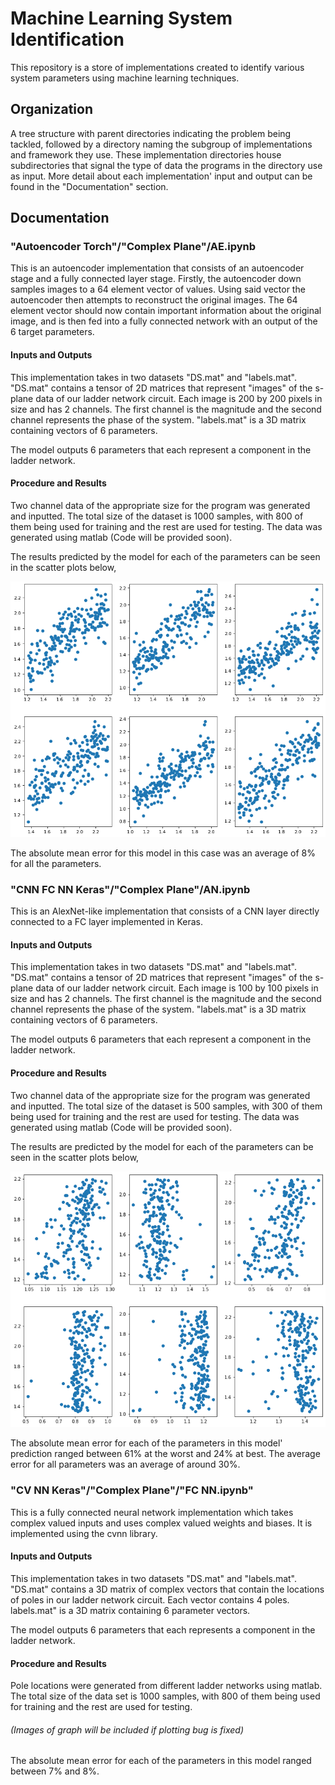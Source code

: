 # Machine Learning System Identification

This repository is a store of implementations created to identify various system parameters using machine learning techniques.

## Organization

A tree structure with parent directories indicating the problem being tackled, followed by a directory naming the subgroup of implementations and framework they use. These implementation directories house subdirectories that signal the type of data the programs in the directory use as input. More detail about each implementation' input and output can be found in the "Documentation" section.

## Documentation

### "Autoencoder Torch"/"Complex Plane"/AE.ipynb

This is an autoencoder implementation that consists of an autoencoder stage and a fully connected layer stage. Firstly, the autoencoder down samples images to a 64 element vector of values. Using said vector the autoencoder then attempts to reconstruct the original images. The 64 element vector should now contain important information about the original image, and is then fed into a fully connected network with an output of the 6 target parameters.

#### Inputs and Outputs

This implementation takes in two datasets "DS.mat" and "labels.mat". "DS.mat" contains a tensor of 2D matrices that represent "images" of the s-plane data of our ladder network circuit. Each image is 200 by 200 pixels in size and has 2 channels. The first channel is the magnitude and the second channel represents the phase of the system. "labels.mat" is a 3D matrix containing vectors of 6 parameters.

The model outputs 6 parameters that each represent a component in the ladder network.

#### Procedure and Results

Two channel data of the appropriate size for the program was generated and inputted. The total size of the dataset is 1000 samples, with 800 of them being used for training and the rest are used for testing. The data was generated using matlab (Code will be provided soon).

The results predicted by the model for each of the parameters can be seen in the scatter plots below, 

![AE Results](Autoencoder%20Torch/Complex%20Plane/Results/AE%20Results.png)

The absolute mean error for this model in this case was an average of 8% for all the parameters.

### "CNN FC NN Keras"/"Complex Plane"/AN.ipynb

This is an AlexNet-like implementation that consists of a CNN layer directly connected to a FC layer implemented in Keras.

#### Inputs and Outputs

This implementation takes in two datasets "DS.mat" and "labels.mat". "DS.mat" contains a tensor of 2D matrices that represent "images" of the s-plane data of our ladder network circuit. Each image is 100 by 100 pixels in size and has 2 channels. The first channel is the magnitude and the second channel represents the phase of the system. "labels.mat" is a 3D matrix containing vectors of 6 parameters.

The model outputs 6 parameters that each represent a component in the ladder network.

#### Procedure and Results

Two channel data of the appropriate size for the program was generated and inputted. The total size of the dataset is 500 samples, with 300 of them being used for training and the rest are used for testing. The data was generated using matlab (Code will be provided soon).

The results are predicted by the model for each of the parameters can be seen in the scatter plots below,

![AN Results](CNN%20FC%20NN%20Keras/Complex%20Plane/Results/AN%20Results.png)

The absolute mean error for each of the parameters in this model' prediction ranged between 61% at the worst and 24% at best. The average error for all parameters was an average of around 30%.

### "CV NN Keras"/"Complex Plane"/"FC NN.ipynb"

This is a fully connected neural network implementation which takes complex valued inputs and uses complex valued weights and biases. It is implemented using the cvnn library.

#### Inputs and Outputs

This implementation takes in two datasets "DS.mat" and "labels.mat". "DS.mat" contains a 3D matrix of complex vectors that contain the locations of poles in our ladder network circuit. Each vector contains 4 poles. labels.mat" is a 3D matrix containing 6 parameter vectors.

The model outputs 6 parameters that each represents a component in the ladder network.

#### Procedure and Results

Pole locations were generated from different ladder networks using matlab. The total size of the data set is 1000 samples, with 800 of them being used for training and the rest are used for testing.

###### (Images of graph will be included if plotting bug is fixed)

The absolute mean error for each of the parameters in this model ranged between 7% and 8%.